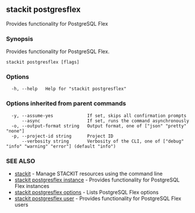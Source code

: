 ## stackit postgresflex

Provides functionality for PostgreSQL Flex

### Synopsis

Provides functionality for PostgreSQL Flex.

```
stackit postgresflex [flags]
```

### Options

```
  -h, --help   Help for "stackit postgresflex"
```

### Options inherited from parent commands

```
  -y, --assume-yes             If set, skips all confirmation prompts
      --async                  If set, runs the command asynchronously
  -o, --output-format string   Output format, one of ["json" "pretty" "none"]
  -p, --project-id string      Project ID
      --verbosity string       Verbosity of the CLI, one of ["debug" "info" "warning" "error"] (default "info")
```

### SEE ALSO

* [stackit](./stackit.md)	 - Manage STACKIT resources using the command line
* [stackit postgresflex instance](./stackit_postgresflex_instance.md)	 - Provides functionality for PostgreSQL Flex instances
* [stackit postgresflex options](./stackit_postgresflex_options.md)	 - Lists PostgreSQL Flex options
* [stackit postgresflex user](./stackit_postgresflex_user.md)	 - Provides functionality for PostgreSQL Flex users

